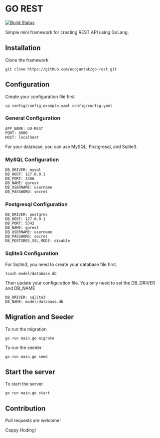# GO REST

[![Build Status](https://travis-ci.org/ecojuntak/go-rest.svg?branch=master)](https://travis-ci.org/ecojuntak/go-rest)

Simple mini framework for creating REST API using GoLang.

## Installation
Clone the framework
```
git clone https://github.com/ecojuntak/go-rest.git
```

## Configuration
Create your configuration file first
```
cp config/config.example.yaml config/config.yaml
```
### General Configuration
```
APP_NAME: GO-REST
PORT: 8000
HOST: localhost
```
For your database, you can use MySQL, Postgresql, and Sqlite3.
### MySQL Configuration
```
DB_DRIVER: mysql
DB_HOST: 127.0.0.1
DB_PORT: 3306
DB_NAME: gorest
DB_USERNAME: username
DB_PASSWORD: secret
```
### Postgresql Configuration
```
DB_DRIVER: postgres
DB_HOST: 127.0.0.1
DB_PORT: 5342
DB_NAME: gorest
DB_USERNAME: username
DB_PASSWORD: secret
DB_POSTGRES_SSL_MODE: disable
```
### Sqlite3 Configuration
For Sqlite3, you need to create your database file first.
```
touch model/database.db
```
Then update your configuration file. You only need to set the DB_DRIVER and DB_NAME
```
DB_DRIVER: sqlite3
DB_NAME: model/database.db
```
## Migration and Seeder
To run the migration
```
go run main.go migrate
```
To run the seeder
```
go run main.go seed
```
## Start the server
To start the server
```
go run main.go start
```
## Contribution
Pull requests are welcome!

Cappy Hoding!
